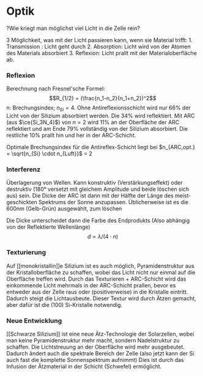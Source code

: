 # Optik
?Wie kriegt man möglichst viel Licht in die Zelle rein?

3 Möglichkeit, was mit der Licht passieren kann, wenn sie Material trifft:
		1. Transmission : Licht geht durch
		2. Absorption: Licht wird von der Atomen des Materials absorbiert
		3. Reflexion: Licht prallt mit der Materialoberfläche ab.

### Reflexion
Berechnung nach Fresnel'sche Formel: $$R_{1/2} = (\frac{n_1-n_2}{n_1+n_2})^2$$
n: Brechungsindex; $n_{Si} = 4$. Ohne Antireflexionsschicht wird nur 66% der Licht von der Silizium absorbiert werden. Die 34% wird reflektiert. Mit ARC (aus $\ce{Si_3N_4}$) von $n=2$ wird 11% an der Oberfläche der ARC reflektiert und am Ende 79% vollständig von der Silizium absorbiert. Die restliche 10% prallt hin und her in der ARC-Schicht.

Optimale Brechungsindex für die Antireflex-Schicht liegt bei $n_{ARC,opt.} = \sqrt{n_{Si} \cdot n_{Luft}}$ = 2

### Interferenz
Überlagerung von Wellen. Kann konstruktiv (Verstärkungseffekt) oder destruktiv (180° versetzt mit gleichem Amplitude und beide löschen sich aus) sein. Die Dicke der ARC ist dann mit der Hälfte der Länge des meist-geschickten Spektrums der Sonne anzupassen. Üblicherweise ist es die 600nm (Gelb-Grün) ausgewählt, zum löschen

Die Dicke unterscheidet dann die Farbe des Endprodukts (Also abhängig von der Reflektierte Wellenlänge)
$$d = \lambda/(4\cdot n)$$

### Texturierung
Auf [[monokristallin]]e Silizium ist es auch möglich, Pyramidenstruktur aus der Kristalloberfläche zu schaffen, wobei das Licht nicht nur einmal auf die Oberfläche treffen wird. Durch das Texturieren + ARC-Schicht wird das einkommende Licht mehrmals in der ARC-Schicht prallen, bevor es entweder aus der Zelle raus oder (positiverweise) in die Kristalle eintritt. Dadurch steigt die Lichtausbeute.
Dieser Textur wird durch Ätzen gemacht, aber dafür ist die (100) Si-Kristalle notwendig.

### Neue Entwicklung
[[Schwarze Silizium]] ist eine neue Ätz-Technologie der Solarzellen, wobei man keine Pyramidenstruktur mehr macht, sondern Nadelstruktur zu schaffen. Die Lichtstreuung an der Oberfläche wird mehr ausgebeutet. Dadurch ändert auch die spektrale Bereich der Zelle (also jetzt kann der Si auch fast die komplette Sonnenspektrum aufnimmt) Dies ist durch das Infusion der Ätzmaterial in der Schicht (Schwefel) ermöglicht.